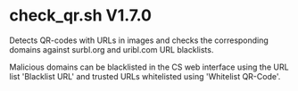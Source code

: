 check_qr.sh V1.7.0
==================

Detects QR-codes with URLs in images and checks the corresponding domains against surbl.org and uribl.com URL blacklists. 

Malicious domains can be blacklisted in the CS web interface using the URL list 'Blacklist URL' and trusted URLs whitelisted using 'Whitelist QR-Code'.

